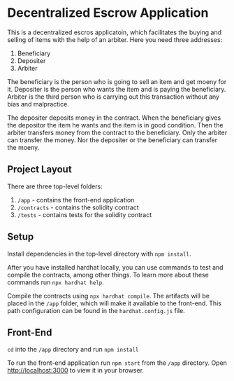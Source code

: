 # Decentralized Escrow Application

This is a decentralized escros applicatoin, which facilitates the buying and selling of items with the help of an arbiter. Here you need three addresses:
1. Beneficiary
2. Depositer
3. Arbiter

The beneficiary is the person who is going to sell an item and get moeny for it. Depositer is the person who wants the item and is paying the beneficiary. Arbiter is the third person who is carrying out this transaction without any bias and malpractice.

The depositer deposits money in the contract. When the beneficiary gives the depositor the item he wants and the item is in good condition. Then the arbiter transfers money from the contract to the beneficiary. Only the arbiter can transfer the money. Nor the depositer or the beneficiary can transfer the moeny.
## Project Layout

There are three top-level folders:

1. `/app` - contains the front-end application
2. `/contracts` - contains the solidity contract
3. `/tests` - contains tests for the solidity contract

## Setup

Install dependencies in the top-level directory with `npm install`.

After you have installed hardhat locally, you can use commands to test and compile the contracts, among other things. To learn more about these commands run `npx hardhat help`.

Compile the contracts using `npx hardhat compile`. The artifacts will be placed in the `/app` folder, which will make it available to the front-end. This path configuration can be found in the `hardhat.config.js` file.

## Front-End

`cd` into the `/app` directory and run `npm install`

To run the front-end application run `npm start` from the `/app` directory. Open [http://localhost:3000](http://localhost:3000) to view it in your browser.

